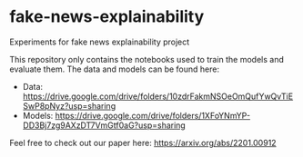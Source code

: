# fake-news-explainability
Experiments for fake news explainability project

This repository only contains the notebooks used to train the models and evaluate them.
The data and models can be found here:
* Data: https://drive.google.com/drive/folders/10zdrFakmNSOeOmQufYwQvTiESwP8pNyz?usp=sharing
* Models: https://drive.google.com/drive/folders/1XFoYNmYP-DD3Bj7zg9AXzDT7VmGtf0aG?usp=sharing

Feel free to check out our paper here: https://arxiv.org/abs/2201.00912
